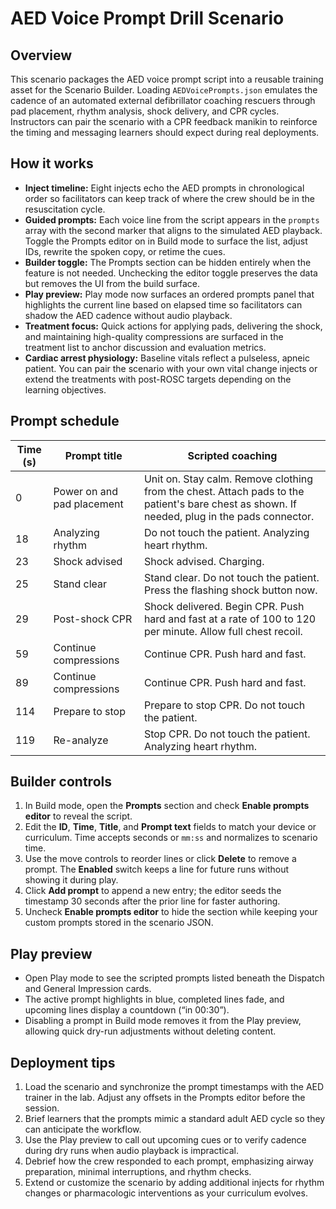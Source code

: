 # AED Voice Prompt Drill Scenario

## Overview
This scenario packages the AED voice prompt script into a reusable training asset for the Scenario Builder. Loading `AEDVoicePrompts.json` emulates the cadence of an automated external defibrillator coaching rescuers through pad placement, rhythm analysis, shock delivery, and CPR cycles. Instructors can pair the scenario with a CPR feedback manikin to reinforce the timing and messaging learners should expect during real deployments.

## How it works
- **Inject timeline:** Eight injects echo the AED prompts in chronological order so facilitators can keep track of where the crew should be in the resuscitation cycle.
- **Guided prompts:** Each voice line from the script appears in the `prompts` array with the second marker that aligns to the simulated AED playback. Toggle the Prompts editor on in Build mode to surface the list, adjust IDs, rewrite the spoken copy, or retime the cues.
- **Builder toggle:** The Prompts section can be hidden entirely when the feature is not needed. Unchecking the editor toggle preserves the data but removes the UI from the build surface.
- **Play preview:** Play mode now surfaces an ordered prompts panel that highlights the current line based on elapsed time so facilitators can shadow the AED cadence without audio playback.
- **Treatment focus:** Quick actions for applying pads, delivering the shock, and maintaining high-quality compressions are surfaced in the treatment list to anchor discussion and evaluation metrics.
- **Cardiac arrest physiology:** Baseline vitals reflect a pulseless, apneic patient. You can pair the scenario with your own vital change injects or extend the treatments with post-ROSC targets depending on the learning objectives.

## Prompt schedule
| Time (s) | Prompt title | Scripted coaching |
| --- | --- | --- |
| 0 | Power on and pad placement | Unit on. Stay calm. Remove clothing from the chest. Attach pads to the patient's bare chest as shown. If needed, plug in the pads connector. |
| 18 | Analyzing rhythm | Do not touch the patient. Analyzing heart rhythm. |
| 23 | Shock advised | Shock advised. Charging. |
| 25 | Stand clear | Stand clear. Do not touch the patient. Press the flashing shock button now. |
| 29 | Post-shock CPR | Shock delivered. Begin CPR. Push hard and fast at a rate of 100 to 120 per minute. Allow full chest recoil. |
| 59 | Continue compressions | Continue CPR. Push hard and fast. |
| 89 | Continue compressions | Continue CPR. Push hard and fast. |
| 114 | Prepare to stop | Prepare to stop CPR. Do not touch the patient. |
| 119 | Re-analyze | Stop CPR. Do not touch the patient. Analyzing heart rhythm. |

## Builder controls
1. In Build mode, open the **Prompts** section and check **Enable prompts editor** to reveal the script.
2. Edit the **ID**, **Time**, **Title**, and **Prompt text** fields to match your device or curriculum. Time accepts seconds or `mm:ss` and normalizes to scenario time.
3. Use the move controls to reorder lines or click **Delete** to remove a prompt. The **Enabled** switch keeps a line for future runs without showing it during play.
4. Click **Add prompt** to append a new entry; the editor seeds the timestamp 30 seconds after the prior line for faster authoring.
5. Uncheck **Enable prompts editor** to hide the section while keeping your custom prompts stored in the scenario JSON.

## Play preview
- Open Play mode to see the scripted prompts listed beneath the Dispatch and General Impression cards.
- The active prompt highlights in blue, completed lines fade, and upcoming lines display a countdown (“in 00:30”).
- Disabling a prompt in Build mode removes it from the Play preview, allowing quick dry-run adjustments without deleting content.

## Deployment tips
1. Load the scenario and synchronize the prompt timestamps with the AED trainer in the lab. Adjust any offsets in the Prompts editor before the session.
2. Brief learners that the prompts mimic a standard adult AED cycle so they can anticipate the workflow.
3. Use the Play preview to call out upcoming cues or to verify cadence during dry runs when audio playback is impractical.
4. Debrief how the crew responded to each prompt, emphasizing airway preparation, minimal interruptions, and rhythm checks.
5. Extend or customize the scenario by adding additional injects for rhythm changes or pharmacologic interventions as your curriculum evolves.

